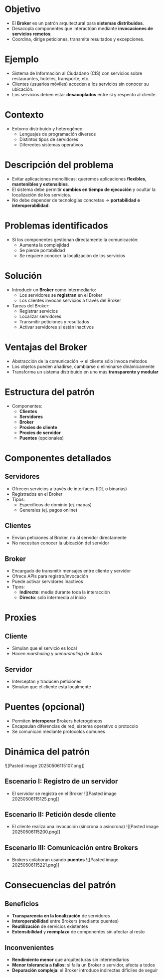 # Objetivo

- El **Broker** es un patrón arquitectural para **sistemas distribuidos**.
- Desacopla componentes que interactúan mediante **invocaciones de servicios remotos**.
- Coordina, dirige peticiones, transmite resultados y excepciones.

# Ejemplo

- Sistema de Información al Ciudadano (CIS) con servicios sobre restaurantes, hoteles, transporte, etc.
- Clientes (usuarios móviles) acceden a los servicios sin conocer su ubicación.
- Los servicios deben estar **desacoplados** entre sí y respecto al cliente.

# Contexto

- Entorno distribuido y heterogéneo:
  - Lenguajes de programación diversos
  - Distintos tipos de servidores
  - Diferentes sistemas operativos

# Descripción del problema

- Evitar aplicaciones monolíticas: queremos aplicaciones **flexibles, mantenibles y extensibles**.
- El sistema debe permitir **cambios en tiempo de ejecución** y ocultar la localización de los servicios.
- No debe depender de tecnologías concretas → **portabilidad e interoperabilidad**.

# Problemas identificados

- Si los componentes gestionan directamente la comunicación:
  - Aumenta la complejidad
  - Se pierde portabilidad
  - Se requiere conocer la localización de los servicios

# Solución

- Introducir un **Broker** como intermediario:
  - Los servidores se **registran** en el Broker
  - Los clientes invocan servicios a través del Broker
- Tareas del Broker:
  - Registrar servicios
  - Localizar servidores
  - Transmitir peticiones y resultados
  - Activar servidores si están inactivos

# Ventajas del Broker

- Abstracción de la comunicación → el cliente sólo invoca métodos
- Los objetos pueden añadirse, cambiarse o eliminarse dinámicamente
- Transforma un sistema distribuido en uno más **transparente y modular**

# Estructura del patrón

- Componentes:
  - **Clientes**
  - **Servidores**
  - **Broker**
  - **Proxies de cliente**
  - **Proxies de servidor**
  - **Puentes** (opcionales)

# Componentes detallados

## Servidores

- Ofrecen servicios a través de interfaces (IDL o binarias)
- Registrados en el Broker
- Tipos:
  - Específicos de dominio (ej. mapas)
  - Generales (ej. pagos online)

## Clientes

- Envían peticiones al Broker, no al servidor directamente
- No necesitan conocer la ubicación del servidor

## Broker

- Encargado de transmitir mensajes entre cliente y servidor
- Ofrece APIs para registro/invocación
- Puede activar servidores inactivos
- Tipos:
  - **Indirecto**: media durante toda la interacción
  - **Directo**: solo intermedia al inicio

# Proxies

## Cliente

- Simulan que el servicio es local
- Hacen *marshaling* y *unmarshaling* de datos

## Servidor

- Interceptan y traducen peticiones
- Simulan que el cliente está localmente

# Puentes (opcional)

- Permiten **interoperar** Brokers heterogéneos
- Encapsulan diferencias de red, sistema operativo o protocolo
- Se comunican mediante protocolos comunes



# Dinámica del patrón
![[Pasted image 20250506115107.png]]

## Escenario I: Registro de un servidor

- El servidor se registra en el Broker
![[Pasted image 20250506115125.png]]

## Escenario II: Petición desde cliente

- El cliente realiza una invocación (síncrona o asíncrona)
![[Pasted image 20250506115200.png]]

## Escenario III: Comunicación entre Brokers

- Brokers colaboran usando **puentes**
![[Pasted image 20250506115221.png]]

# Consecuencias del patrón

## Beneficios

- **Transparencia en la localización** de servidores
- **Interoperabilidad** entre Brokers (mediante puentes)
- **Reutilización** de servicios existentes
- **Extensibilidad** y **reemplazo** de componentes sin afectar al resto

## Inconvenientes

- **Rendimiento menor** que arquitecturas sin intermediarios
- **Menor tolerancia a fallos**: si falla un Broker o servidor, afecta a todos
- **Depuración compleja**: el Broker introduce indirectas difíciles de seguir
